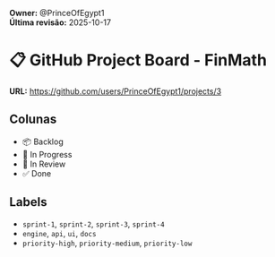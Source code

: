 **Owner:** @PrinceOfEgypt1  
**Última revisão:** 2025-10-17

# 📋 GitHub Project Board - FinMath

**URL:** https://github.com/users/PrinceOfEgypt1/projects/3

## Colunas

- 📦 Backlog
- 🚧 In Progress
- 👀 In Review
- ✅ Done

## Labels

- `sprint-1`, `sprint-2`, `sprint-3`, `sprint-4`
- `engine`, `api`, `ui`, `docs`
- `priority-high`, `priority-medium`, `priority-low`
